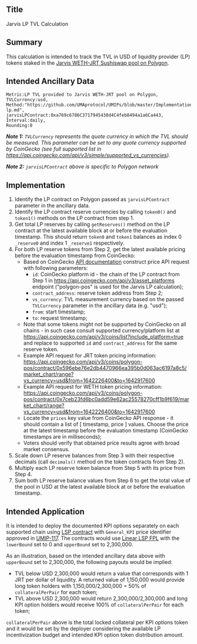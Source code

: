 ## Title

Jarvis LP TVL Calculation

## Summary

This calculation is intended to track the TVL in USD of liquidity provider (LP) tokens staked in the [Jarvis WETH-JRT Sushiswap pool on Polygon](https://polygonscan.com/address/0xa769c6786c3717945438d4c4feb8494a1a6ca443).

## Intended Ancillary Data

```
Metric:LP TVL provided to Jarvis WETH-JRT pool on Polygon,
TVLCurrency:usd,
Method:"https://github.com/UMAprotocol/UMIPs/blob/master/Implementations/jarvis-lp.md",
jarvisLPContract:0xa769c6786C3717945438d4C4feb8494a1a6Ca443,
Interval:daily,
Rounding:0
```

***Note 1:** `TVLCurrency` represents the quote currency in which the TVL should be measured. This parameter can be set to any quote currency supported by CoinGecko (see full supported list in https://api.coingecko.com/api/v3/simple/supported_vs_currencies).*

***Note 2:** `jarvisLPContract` above is specific to Polygon network*

## Implementation

1. Identify the LP contract on Polygon passed as `jarvisLPContract` parameter in the ancillary data.
2. Identify the LP contract reserve currencies by calling `token0()` and `token1()` methods on the LP contract from step 1.
3. Get total LP reserves by calling `getReserves()` method on the LP contract at the latest available block at or before the evaluation timestamp. This should return `token0` and `token1` balances as index 0 `_reserve0` and index 1 `_reserve1` respectively.
4. For both LP reserve tokens from Step 2, get the latest available pricing before the evaluation timestamp from CoinGecko:
    * Based on CoinGecko [API documentation](https://www.coingecko.com/api/documentations/v3#/contract/get_coins__id__contract__contract_address__market_chart_range) construct price API request with following parameters:
      * `id`: CoinGecko platform id - the chain of the LP contract from Step 1 in https://api.coingecko.com/api/v3/asset_platforms endpoint ("polygon-pos" is used for the Jarvis LP calculation);
      * `contract_address`: reserve token address from Step 2;
      * `vs_currency`: TVL measurement currency based on the passed `TVLCurrency` parameter in the ancillary data (e.g. "usd");
      * `from`: start timestamp;
      * `to`: request timestamp;
    * Note that some tokens might not be supported by CoinGecko on all chains  - in such case consult supported currency/platform list at https://api.coingecko.com/api/v3/coins/list?include_platform=true and replace to supported `id`  and `contract_address` for the same reserve token.
    * Example API request for JRT token pricing information: https://api.coingecko.com/api/v3/coins/polygon-pos/contract/0x596ebe76e2db4470966ea395b0d063ac6197a8c5/market_chart/range?vs_currency=usd&from=1642226400&to=1642917600
    * Example API request for WETH token pricing information: https://api.coingecko.com/api/v3/coins/polygon-pos/contract/0x7ceb23fd6bc0add59e62ac25578270cff1b9f619/market_chart/range?vs_currency=usd&from=1642226400&to=1642917600
    * Locate the `prices` key value from CoinGecko API response - it should contain a list of [ timestamp, price ] values. Choose the price at the latest timestamp before the evaluation timestamp (CoinGecko timestamps are in milliseconds);
    * Voters should verify that obtained price results agree with broad market consensus.
5. Scale down LP reserve balances from Step 3 with their respective decimals (call `decimals()` method on the token contracts from Step 2).
6. Multiply each LP reserve token balance from Step 5 with its price from Step 4.
7. Sum both LP reserve balance values from Step 6 to get the total value of the pool in USD at the latest available block at or before the evaluation timestamp.

## Intended Application

It is intended to deploy the documented KPI options separately on each supported chain using [LSP contract](https://github.com/UMAprotocol/protocol/blob/master/packages/core/contracts/financial-templates/long-short-pair/LongShortPair.sol) with `General_KPI` price identifier approved in [UMIP-117](https://github.com/UMAprotocol/UMIPs/blob/master/UMIPs/umip-117.md). The contracts would use [Linear LSP FPL](https://github.com/UMAprotocol/protocol/blob/master/packages/core/contracts/financial-templates/common/financial-product-libraries/long-short-pair-libraries/LinearLongShortPairFinancialProductLibrary.sol) with the `lowerBound` set to 0 and `upperBound` set to 2,300,000.

As an illustration, based on the intended ancillary data above with `upperBound` set to 2,300,000, the following payouts would be implied:
* TVL below USD 2,300,000 would return a value that corresponds with 1 JRT per dollar of liquidity. A returned value of 1,150,000 would provide long token holders with 1,150,000/2,300,000 = 50% of `collateralPerPair` for each token;
* TVL above USD 2,300,000 would return 2,300,000/2,300,000 and long KPI option holders would receive 100% of `collateralPerPair` for each token;

`collateralPerPair` above is the total locked collateral per KPI options token and it would be set by the deployer considering the available LP incentivization budget and intended KPI option token distribution amount.